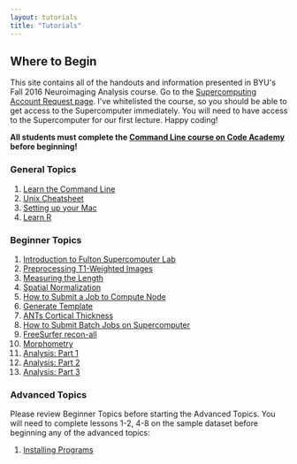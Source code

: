 ```yaml
---
layout: tutorials
title: "Tutorials"
---
```


## Where to Begin

This site contains all of the handouts and information presented in BYU's Fall 2016 Neuroimaging Analysis course. Go to the <a href="https://marylou.byu.edu/account/create/">Supercomputing Account Request page</a>. I've whitelisted the course, so you should be able to get access to the Supercomputer immediately. You will need to have access to the Supercomputer for our first lecture. Happy coding!

**All students must complete the [Command Line course on Code Academy](https://www.codecademy.com/courses/learn-the-command-line) before beginning!**

### General Topics

1. [Learn the Command Line](https://www.codecademy.com/learn/learn-the-command-line)
2. [Unix Cheatsheet](general/unix-cheat-sheet)
3. [Setting up your Mac](general/setting-up-your-mac)
4. [Learn R](general/R)

### Beginner Topics

1. [Introduction to Fulton Supercomputer Lab](general/introduction-to-fulton-supercomputer-lab)
2. [Preprocessing T1-Weighted Images](structural/preprocessing_T1_weighted_images)
3. [Measuring the Length](structural/length)
4. [Spatial Normalization](structural/spatial_normalization)
5. [How to Submit a Job to Compute Node](general/submit-single-job)
6. [Generate Template](structural/template)
7. [ANTs Cortical Thickness](structural/cortical_thickness)
8. [How to Submit Batch Jobs on Supercomputer](general/submit-multiple-jobs)
9. [FreeSurfer recon-all](structural/freesurfer-recon-all)
10. [Morphometry](structural/#)
11. [Analysis: Part 1](structural/#)
12. [Analysis: Part 2](structural/#)
13. [Analysis: Part 3](structural/#)

### Advanced Topics

Please review Beginner Topics before starting the Advanced Topics. You will need to complete lessons 1-2, 4-8 on the sample dataset before beginning any of the advanced topics:

1. [Installing Programs](general/#)
